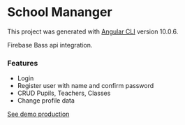 # School Mananger
This project was generated with [Angular CLI](https://github.com/angular/angular-cli) version 10.0.6.

Firebase Bass api integration.

### Features 

- Login 
- Register user with name and confirm password
- CRUD Pupils, Teachers, Classes
- Change profile data

[See demo production](https://schooll.netlify.app)




